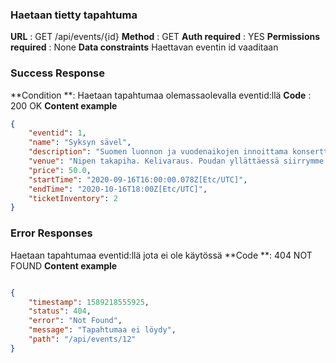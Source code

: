 ### Haetaan tietty tapahtuma

**URL** : GET /api/events/{id}
**Method** : GET
**Auth required** : YES
**Permissions required** : None
**Data constraints**
Haettavan eventin id vaaditaan

### Success Response
**Condition **: Haetaan tapahtumaa olemassaolevalla eventid:llä
**Code** : 200 OK
**Content example**

```json
{
    "eventid": 1,
    "name": "Syksyn sävel",
    "description": "Suomen luonnon ja vuodenaikojen innoittama konserttiesitys. Soittimina tusina sadeputkea ja märkä rätti",
    "venue": "Nipen takapiha. Kelivaraus. Poudan yllättäessä siirrymme roskakatokseen",
    "price": 50.0,
    "startTime": "2020-09-16T16:00:00.078Z[Etc/UTC]",
    "endTime": "2020-10-16T18:00Z[Etc/UTC]",
    "ticketInventory": 2
}
```
### Error Responses
Haetaan tapahtumaa eventid:llä jota ei ole käytössä
**Code **: 404 NOT FOUND
**Content example**

```json

{
    "timestamp": 1589218555925,
    "status": 404,
    "error": "Not Found",
    "message": "Tapahtumaa ei löydy",
    "path": "/api/events/12"
}
```
